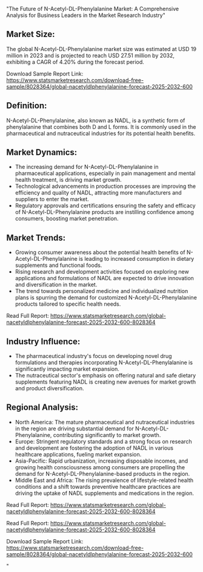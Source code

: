 "The Future of N-Acetyl-DL-Phenylalanine Market: A Comprehensive Analysis for Business Leaders in the Market Research Industry"

<h2>Market Size:</h2>
<p>The global N-Acetyl-DL-Phenylalanine market size was estimated at USD 19 million in 2023 and is projected to reach USD 27.51 million by 2032, exhibiting a CAGR of 4.20% during the forecast period.</p>
<p>Download Sample Report Link: <a href='https://www.statsmarketresearch.com/download-free-sample/8028364/global-nacetyldlphenylalanine-forecast-2025-2032-600'>https://www.statsmarketresearch.com/download-free-sample/8028364/global-nacetyldlphenylalanine-forecast-2025-2032-600</a></p>

<h2>Definition:</h2>
<p>N-Acetyl-DL-Phenylalanine, also known as NADL, is a synthetic form of phenylalanine that combines both D and L forms. It is commonly used in the pharmaceutical and nutraceutical industries for its potential health benefits.</p>

<h2>Market Dynamics:</h2>
<ul>
<li>The increasing demand for N-Acetyl-DL-Phenylalanine in pharmaceutical applications, especially in pain management and mental health treatment, is driving market growth.</li>
<li>Technological advancements in production processes are improving the efficiency and quality of NADL, attracting more manufacturers and suppliers to enter the market.</li>
<li>Regulatory approvals and certifications ensuring the safety and efficacy of N-Acetyl-DL-Phenylalanine products are instilling confidence among consumers, boosting market penetration.</li>
</ul>

<h2>Market Trends:</h2>
<ul>
<li>Growing consumer awareness about the potential health benefits of N-Acetyl-DL-Phenylalanine is leading to increased consumption in dietary supplements and functional foods.</li>
<li>Rising research and development activities focused on exploring new applications and formulations of NADL are expected to drive innovation and diversification in the market.</li>
<li>The trend towards personalized medicine and individualized nutrition plans is spurring the demand for customized N-Acetyl-DL-Phenylalanine products tailored to specific health needs.</li>
</ul>
<p>Read Full Report: <a href='https://www.statsmarketresearch.com/global-nacetyldlphenylalanine-forecast-2025-2032-600-8028364'>https://www.statsmarketresearch.com/global-nacetyldlphenylalanine-forecast-2025-2032-600-8028364</a></p>

<h2>Industry Influence:</h2>
<ul>
<li>The pharmaceutical industry's focus on developing novel drug formulations and therapies incorporating N-Acetyl-DL-Phenylalanine is significantly impacting market expansion.</li>
<li>The nutraceutical sector's emphasis on offering natural and safe dietary supplements featuring NADL is creating new avenues for market growth and product diversification.</li>
</ul>

<h2>Regional Analysis:</h2>
<ul>
<li>North America: The mature pharmaceutical and nutraceutical industries in the region are driving substantial demand for N-Acetyl-DL-Phenylalanine, contributing significantly to market growth.</li>
<li>Europe: Stringent regulatory standards and a strong focus on research and development are fostering the adoption of NADL in various healthcare applications, fueling market expansion.</li>
<li>Asia-Pacific: Rapid urbanization, increasing disposable incomes, and growing health consciousness among consumers are propelling the demand for N-Acetyl-DL-Phenylalanine-based products in the region.</li>
<li>Middle East and Africa: The rising prevalence of lifestyle-related health conditions and a shift towards preventive healthcare practices are driving the uptake of NADL supplements and medications in the region.</li>
</ul>
<p>Read Full Report: <a href='https://www.statsmarketresearch.com/global-nacetyldlphenylalanine-forecast-2025-2032-600-8028364'>https://www.statsmarketresearch.com/global-nacetyldlphenylalanine-forecast-2025-2032-600-8028364</a></p>

<p>Read Full Report: <a href='https://www.statsmarketresearch.com/global-nacetyldlphenylalanine-forecast-2025-2032-600-8028364'>https://www.statsmarketresearch.com/global-nacetyldlphenylalanine-forecast-2025-2032-600-8028364</a></p>
<p>Download Sample Report Link: <a href='https://www.statsmarketresearch.com/download-free-sample/8028364/global-nacetyldlphenylalanine-forecast-2025-2032-600'>https://www.statsmarketresearch.com/download-free-sample/8028364/global-nacetyldlphenylalanine-forecast-2025-2032-600</a></p>"

